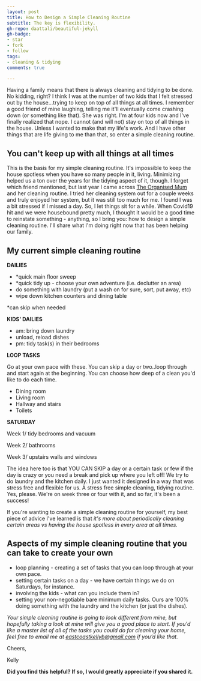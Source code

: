 ```yaml
---
layout: post
title: How to Design a Simple Cleaning Routine
subtitle: The key is flexibility.
gh-repo: daattali/beautiful-jekyll
gh-badge:
- star
- fork
- follow
tags:
- cleaning & tidying
comments: true

---
```

Having a family means that there is always cleaning and tidying to be done. No kidding, right? I think I was at the number of two kids that I felt stressed out by the house...trying to keep on top of all things at all times. I remember a good friend of mine laughing, telling me it'll eventually come crashing down (or something like that). She was right. I'm at four kids now and I've finally realized that nope. I cannot (and will not) stay on top of all things in the house. Unless I wanted to make that my life's work. And I have other things that are life giving to me than that, so enter a simple cleaning routine.

## You can't keep up with all things at all times

This is the basis for my simple cleaning routine. It's impossible to keep the house spotless when you have so many people in it, living. Minimizing helped us a ton over the years for the tidying aspect of it, though. I forget which friend mentioned, but last year I came across [The Organised Mum](https://www.theorganisedmum.blog/) and her cleaning routine. I tried her cleaning system out for a couple weeks and truly enjoyed her system, but it was still too much for me. I found I was a bit stressed if I missed a day. So, I let things sit for a while. When Covid19 hit and we were housebound pretty much, I thought it would be a good time to reinstate something - anything, so I bring you: how to design a simple cleaning routine. I'll share what I'm doing right now that has been helping our family.

## My current simple cleaning routine

**DAILIES**

* *quick main floor sweep
* *quick tidy up - choose your own adventure (i.e. declutter an area)
* do something with laundry (put a wash on for sure, sort, put away, etc)
* wipe down kitchen counters and dining table

\*can skip when needed

**KIDS' DAILIES**

* am: bring down laundry
* unload, reload dishes
* pm: tidy task(s) in their bedrooms

**LOOP TASKS**

Go at your own pace with these. You can skip a day or two..loop through and start again at the beginning. You can choose how deep of a clean you'd like to do each time.

* Dining room
* Living room
* Hallway and stairs
* Toilets

**SATURDAY**

Week 1/ tidy bedrooms and vacuum

Week 2/ bathrooms

Week 3/ upstairs walls and windows

The idea here too is that YOU CAN SKIP a day or a certain task or few if the day is crazy or you need a break and pick up where you left off! We try to do laundry and the kitchen daily. I just wanted it designed in a way that was stress free and flexible for us. A stress free simple cleaning, tidying routine. Yes, please. We're on week three or four with it, and so far, it's been a success!

If you're wanting to create a simple cleaning routine for yourself, my best piece of advice I've learned is that _it's more about periodically cleaning certain areas vs having the house spotless in every area at all times._

## Aspects of my simple cleaning routine that you can take to create your own

* loop planning -  creating a set of tasks that you can loop through at your own pace.
* setting certain tasks on a day - we have certain things we do on Saturdays, for instance.
* involving the kids - what can you include them in?
* setting your non-negotiable bare minimum daily tasks. Ours are 100% doing something with the laundry and the kitchen (or just the dishes).

_Your simple cleaning routine is going to look different from mine, but hopefully taking a look at mine will give you a good place to start. If you'd like a master list of all of the tasks you could do for cleaning your home, feel free to email me at eastcoastkellyb@gmail.com if you’d like that._

Cheers,

Kelly

**Did you find this helpful? If so, I would greatly appreciate if you shared it.**